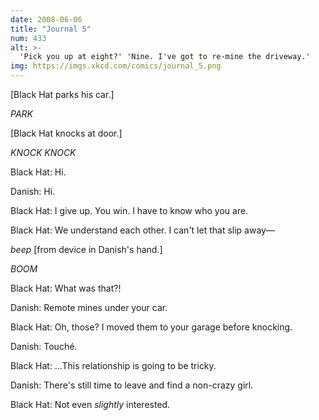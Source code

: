 ```yaml
---
date: 2008-06-06
title: "Journal 5"
num: 433
alt: >-
  'Pick you up at eight?' 'Nine. I've got to re-mine the driveway.'
img: https://imgs.xkcd.com/comics/journal_5.png
---
```

[Black Hat parks his car.]

*PARK*

[Black Hat knocks at door.]

*KNOCK KNOCK*

Black Hat: Hi.

Danish: Hi.

Black Hat: I give up. You win. I have to know who you are.

Black Hat: We understand each other. I can't let that slip away—

*beep* [from device in Danish's hand.]

*BOOM*

Black Hat: What was that?!

Danish: Remote mines under your car.

Black Hat: Oh, those? I moved them to your garage before knocking.

Danish: Touché.

Black Hat: ...This relationship is going to be tricky.

Danish: There's still time to leave and find a non-crazy girl.

Black Hat: Not even *slightly* interested.